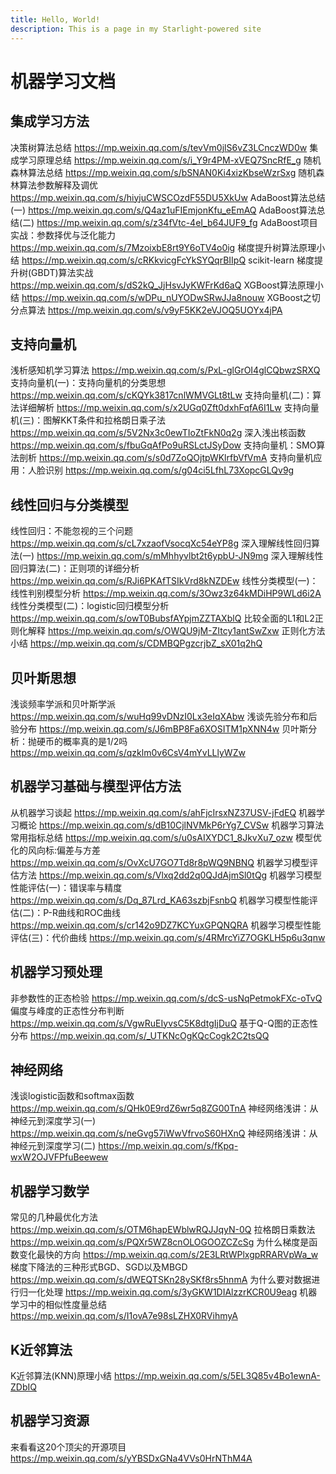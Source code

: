 ```yaml
---
title: Hello, World!
description: This is a page in my Starlight-powered site
---
```


# 机器学习文档

## 集成学习方法

 决策树算法总结
 <https://mp.weixin.qq.com/s/tevVm0jlS6vZ3LCnczWD0w>
 集成学习原理总结
 <https://mp.weixin.qq.com/s/i_Y9r4PM-xVEQ7SncRfE_g>
 随机森林算法总结
 <https://mp.weixin.qq.com/s/bSNAN0Ki4xizKbseWzrSxg>
 随机森林算法参数解释及调优
 <https://mp.weixin.qq.com/s/hiyjuCWSCOzdF55DU5XkUw>
 AdaBoost算法总结(一)
 <https://mp.weixin.qq.com/s/Q4az1uFIEmjonKfu_eEmAQ>
 AdaBoost算法总结(二)
 <https://mp.weixin.qq.com/s/z34fVtc-4eI_b64JUF9_fg>
 AdaBoost项目实战：参数择优与泛化能力
 <https://mp.weixin.qq.com/s/7MzoixbE8rt9Y6oTV4o0ig>
 梯度提升树算法原理小结
 <https://mp.weixin.qq.com/s/cRKkvicgFcYkSYQqrBIIpQ>
 scikit-learn 梯度提升树(GBDT)算法实战
 <https://mp.weixin.qq.com/s/dS2kQ_JjHsvJyKWFrKd6aQ>
 XGBoost算法原理小结
 <https://mp.weixin.qq.com/s/wDPu_nUYODwSRwJJa8nouw>
 XGBoost之切分点算法
 <https://mp.weixin.qq.com/s/v9yF5KK2eVJOQ5UOYx4jPA>

## 支持向量机

 浅析感知机学习算法
 <https://mp.weixin.qq.com/s/PxL-glGrOI4glCQbwzSRXQ>
 支持向量机(一)：支持向量机的分类思想
 <https://mp.weixin.qq.com/s/cKQYk3817cnlWMVGLt8tLw>
 支持向量机(二)：算法详细解析
 <https://mp.weixin.qq.com/s/x2UGq0Zft0dxhFqfA6I1Lw>
 支持向量机(三)：图解KKT条件和拉格朗日乘子法
 <https://mp.weixin.qq.com/s/5V2Nx3c0ewTIoZtFkN0q2g>
 深入浅出核函数
 <https://mp.weixin.qq.com/s/fbuGqAfPo9uRSLctJSyDow>
 支持向量机：SMO算法剖析
 <https://mp.weixin.qq.com/s/s0d7ZoQOjtpWKlrfbVfVmA>
 支持向量机应用：人脸识别
 <https://mp.weixin.qq.com/s/g04ci5LfhL73XopcGLQv9g>

## 线性回归与分类模型

 线性回归：不能忽视的三个问题
 <https://mp.weixin.qq.com/s/cL7xzaofVsocqXc54eYP8g>
 深入理解线性回归算法(一)
 <https://mp.weixin.qq.com/s/mMhhyvlbt2t6ypbU-JN9mg>
 深入理解线性回归算法(二)：正则项的详细分析
 <https://mp.weixin.qq.com/s/RJi6PKAfTSIkVrd8kNZDEw>
 线性分类模型(一)：线性判别模型分析
 <https://mp.weixin.qq.com/s/3Owz3z64kMDiHP9WLd6i2A>
 线性分类模型(二)：logistic回归模型分析
 <https://mp.weixin.qq.com/s/owT0BubsfAYpjmZZTAXblQ>
 比较全面的L1和L2正则化解释
 <https://mp.weixin.qq.com/s/OWQU9jM-ZItcy1antSwZxw>
 正则化方法小结
 <https://mp.weixin.qq.com/s/CDMBQPgzcrjbZ_sX01q2hQ>

## 贝叶斯思想

 浅谈频率学派和贝叶斯学派
 <https://mp.weixin.qq.com/s/wuHq99vDNzI0Lx3eIqXAbw>
 浅谈先验分布和后验分布
 <https://mp.weixin.qq.com/s/J6mBP8Fa6XOSITM1pXNN4w>
 贝叶斯分析：抛硬币的概率真的是1/2吗
 <https://mp.weixin.qq.com/s/qzklm0v6CsV4mYvLLlyWZw>

## 机器学习基础与模型评估方法

 从机器学习谈起
 <https://mp.weixin.qq.com/s/ahFjcIrsxNZ37USV-jFdEQ>
 机器学习概论
 <https://mp.weixin.qq.com/s/dB10CjlNVMkP6rYg7_CVSw>
 机器学习算法常用指标总结
 <https://mp.weixin.qq.com/s/u0sAIXYDC1_8JkvXu7_ozw>
 模型优化的风向标:偏差与方差
 <https://mp.weixin.qq.com/s/OvXcU7GO7Td8r8pWQ9NBNQ>
 机器学习模型评估方法
 <https://mp.weixin.qq.com/s/Vlxq2dd2q0QJdAjmSl0tQg>
 机器学习模型性能评估(一)：错误率与精度
 <https://mp.weixin.qq.com/s/Dq_87Lrd_KA63szbjFsnbQ>
 机器学习模型性能评估(二)：P-R曲线和ROC曲线
 <https://mp.weixin.qq.com/s/cr142o9DZ7KCYuxGPQNQRA>
 机器学习模型性能评估(三)：代价曲线
 <https://mp.weixin.qq.com/s/4RMrcYiZ7OGKLH5p6u3qnw>

## 机器学习预处理

 非参数性的正态检验
 <https://mp.weixin.qq.com/s/dcS-usNqPetmokFXc-oTvQ>
 偏度与峰度的正态性分布判断
 <https://mp.weixin.qq.com/s/VgwRuEIyvsC5K8dtgIjDuQ>
 基于Q-Q图的正态性分布
 <https://mp.weixin.qq.com/s/_UTKNcOgKQcCogk2C2tsQQ>

## 神经网络

 浅谈logistic函数和softmax函数
 <https://mp.weixin.qq.com/s/QHk0E9rdZ6wr5q8ZG00TnA>
 神经网络浅讲：从神经元到深度学习(一)
 <https://mp.weixin.qq.com/s/neGvg57iWwVfrvoS60HXnQ>
 神经网络浅讲：从神经元到深度学习(二)
 <https://mp.weixin.qq.com/s/fKpq-wxW2OJVFPfuBeewew>

## 机器学习数学

 常见的几种最优化方法
 <https://mp.weixin.qq.com/s/OTM6hapEWblwRQJJqyN-0Q>
 拉格朗日乘数法
 <https://mp.weixin.qq.com/s/PQXr5WZ8cnOLOGOOZCZcSg>
 为什么梯度是函数变化最快的方向
 <https://mp.weixin.qq.com/s/2E3LRtWPlxgpRRARVpWa_w>
 梯度下降法的三种形式BGD、SGD以及MBGD
 <https://mp.weixin.qq.com/s/dWEQTSKn28ySKf8rs5hnmA>
 为什么要对数据进行归一化处理
 <https://mp.weixin.qq.com/s/3yGKW1DIAlzzrKCR0U9eag>
 机器学习中的相似性度量总结
 <https://mp.weixin.qq.com/s/I1ovA7e98sLZHX0RVihmyA>

## K近邻算法

 K近邻算法(KNN)原理小结
 <https://mp.weixin.qq.com/s/5EL3Q85v4Bo1ewnA-ZDbIQ>

## 机器学习资源

 来看看这20个顶尖的开源项目
 <https://mp.weixin.qq.com/s/yYBSDxGNa4VVs0HrNThM4A>

